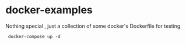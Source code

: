 # docker-examples
Nothing special , just a collection of some docker's Dockerfile for testing   

<code> docker-compose up -d</code>
